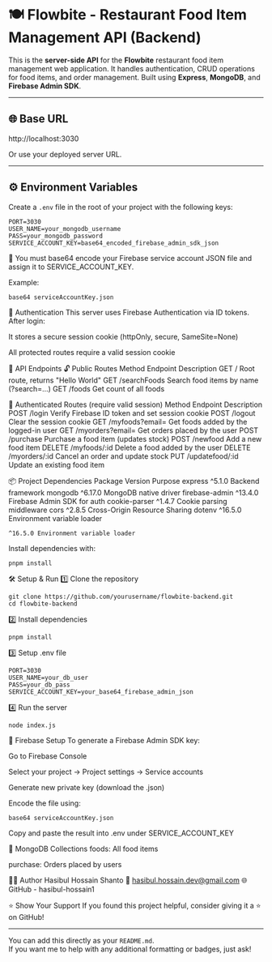 # 🍽️ Flowbite - Restaurant Food Item Management API (Backend)

This is the **server-side API** for the **Flowbite** restaurant food item management web application. It handles authentication, CRUD operations for food items, and order management. Built using **Express**, **MongoDB**, and **Firebase Admin SDK**.

---

## 🌐 Base URL

http://localhost:3030


Or use your deployed server URL.

---

## ⚙️ Environment Variables

Create a `.env` file in the root of your project with the following keys:

```env
PORT=3030
USER_NAME=your_mongodb_username
PASS=your_mongodb_password
SERVICE_ACCOUNT_KEY=base64_encoded_firebase_admin_sdk_json
```

🔐 You must base64 encode your Firebase service account JSON file and assign it to SERVICE_ACCOUNT_KEY.

Example:
```
base64 serviceAccountKey.json

```

🔐 Authentication
This server uses Firebase Authentication via ID tokens. After login:

It stores a secure session cookie (httpOnly, secure, SameSite=None)

All protected routes require a valid session cookie

🧪 API Endpoints
🔓 Public Routes
Method	Endpoint	Description
GET	/	Root route, returns "Hello World"
GET	/searchFoods	Search food items by name (?search=...)
GET	/foods	Get count of all foods

🔐 Authenticated Routes (require valid session)
Method	Endpoint	Description
POST	/login	Verify Firebase ID token and set session cookie
POST	/logout	Clear the session cookie
GET	/myfoods?email=	Get foods added by the logged-in user
GET	/myorders?email=	Get orders placed by the user
POST	/purchase	Purchase a food item (updates stock)
POST	/newfood	Add a new food item
DELETE	/myfoods/:id	Delete a food added by the user
DELETE	/myorders/:id	Cancel an order and update stock
PUT	/updatefood/:id	Update an existing food item

📦 Project Dependencies
Package	Version	Purpose
express	^5.1.0	Backend framework
mongodb	^6.17.0	MongoDB native driver
firebase-admin	^13.4.0	Firebase Admin SDK for auth
cookie-parser	^1.4.7	Cookie parsing middleware
cors	^2.8.5	Cross-Origin Resource Sharing
dotenv	^16.5.0	Environment variable loader

	^16.5.0	Environment variable loader

Install dependencies with:
```
pnpm install

```

🛠 Setup & Run
1️⃣ Clone the repository
```
git clone https://github.com/yourusername/flowbite-backend.git
cd flowbite-backend

```
2️⃣ Install dependencies
```
pnpm install

```
3️⃣ Setup .env file
```
PORT=3030
USER_NAME=your_db_user
PASS=your_db_pass
SERVICE_ACCOUNT_KEY=your_base64_firebase_admin_json

```
4️⃣ Run the server
```
node index.js
```
🔐 Firebase Setup
To generate a Firebase Admin SDK key:

Go to Firebase Console

Select your project → Project settings → Service accounts

Generate new private key (download the .json)

Encode the file using:
```
base64 serviceAccountKey.json

```
Copy and paste the result into .env under SERVICE_ACCOUNT_KEY


📁 MongoDB Collections
foods: All food items

purchase: Orders placed by users

👨‍💻 Author
Hasibul Hossain Shanto
📧 hasibul.hossain.dev@gmail.com
🌐 GitHub - hasibul-hossain1

⭐️ Show Your Support
If you found this project helpful, consider giving it a ⭐️ on GitHub!

---

You can add this directly as your `README.md`.  
If you want me to help with any additional formatting or badges, just ask!









